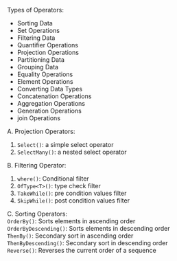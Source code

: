 Types of Operators:  
- Sorting Data
- Set Operations
- Filtering Data
- Quantifier Operations
- Projection Operations
- Partitioning Data
- Grouping Data
- Equality Operations
- Element Operations
- Converting Data Types
- Concatenation Operations
- Aggregation Operations
- Generation Operations
- join Operations  

A. Projection Operators:  
1. `Select()`: a simple select operator  
2. `SelectMany()`: a nested select operator  

B. Filtering Operator:
1. `where()`: Conditional filter
2. `OfType<T>()`: type check filter
3. `TakeWhile()`: pre condition values filter
4. `SkipWhile()`: post condition values filter

C. Sorting Operators:  
`OrderBy()`: Sorts elements in ascending order  
`OrderByDescending()`: Sorts elements in descending order  
`ThenBy()`: Secondary sort in ascending order  
`ThenByDescending()`: Secondary sort in descending order  
`Reverse()`: Reverses the current order of a sequence  
